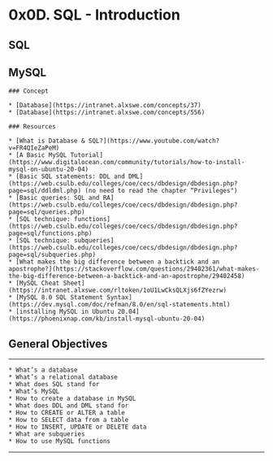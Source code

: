 # 0x0D. SQL - Introduction
## SQL
## MySQL

```
### Concept
```
	* [Database](https://intranet.alxswe.com/concepts/37)
	* [Database](https://intranet.alxswe.com/concepts/556)

```
### Resources
```
	* [What is Database & SQL?](https://www.youtube.com/watch?v=FR4QIeZaPeM)
	* [A Basic MySQL Tutorial](https://www.digitalocean.com/community/tutorials/how-to-install-mysql-on-ubuntu-20-04)
	* [Basic SQL statements: DDL and DML](https://web.csulb.edu/colleges/coe/cecs/dbdesign/dbdesign.php?page=sql/ddldml.php) (no need to read the chapter “Privileges")
	* [Basic queries: SQL and RA](https://web.csulb.edu/colleges/coe/cecs/dbdesign/dbdesign.php?page=sql/queries.php)
	* [SQL technique: functions](https://web.csulb.edu/colleges/coe/cecs/dbdesign/dbdesign.php?page=sql/functions.php)
	* [SQL technique: subqueries](https://web.csulb.edu/colleges/coe/cecs/dbdesign/dbdesign.php?page=sql/subqueries.php)
	* [What makes the big difference between a backtick and an apostrophe?](https://stackoverflow.com/questions/29402361/what-makes-the-big-difference-between-a-backtick-and-an-apostrophe/29402458)
	* [MySQL Cheat Sheet](https://intranet.alxswe.com/rltoken/1oU1LwCksQLXjs6fZYezrw)
	* [MySQL 8.0 SQL Statement Syntax](https://dev.mysql.com/doc/refman/8.0/en/sql-statements.html)
	* [installing MySQL in Ubuntu 20.04](https://phoenixnap.com/kb/install-mysql-ubuntu-20-04)

## General Objectives
***
	* What’s a database
	* What’s a relational database
	* What does SQL stand for
	* What’s MySQL
	* How to create a database in MySQL
	* What does DDL and DML stand for
	* How to CREATE or ALTER a table
	* How to SELECT data from a table
	* How to INSERT, UPDATE or DELETE data
	* What are subqueries
	* How to use MySQL functions
***
